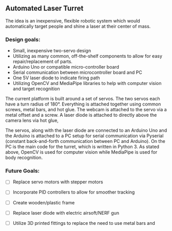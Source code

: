 ## Automated Laser Turret

The idea is an inexpensive, flexible robotic system which would automatically target people and shine a laser at their center of mass. 

### Design goals:
-  Small, inexpensive two-servo design
-  Utilizing as many common, off-the-shelf components to allow for easy repair/replacement of parts.
-  Arduino Uno or compatible micro-controller board
-  Serial communication between microcontroller board and PC
-  One 5V laser diode to indicate firing path
-  Utilizing OpenCV and MediaPipe libraries to help with computer vision and target recognition

The current platform is built around a set of servos. The two servos each have a turn radius of 180°. Everything is attached together using common screws, metal bars, and hot glue. The webcam is attached to the servo via a metal offset and a screw. A laser diode is attached to directly above the camera lens via hot glue,

The servos, along with the laser diode are connected to an Arduino Uno and the Arduino is attached to a PC setup for serial communication via Pyserial (constant back-and-forth communication between PC and Arduino). On the PC is the main code for the turret, which is written in Python 3. As stated above, OpenCV is used for computer vision  while MediaPipe is used for body recognition. 

### Future Goals:
- [ ] Replace servo motors with stepper motors 
-  [ ] Incorporate PID controllers to allow for smoother tracking
-  [ ] Create wooden/plastic frame
-  [ ] Replace laser diode with electric airsoft/NERF gun
-  [ ] Utilize 3D printed fittings to replace the need to use metal bars and 
 
